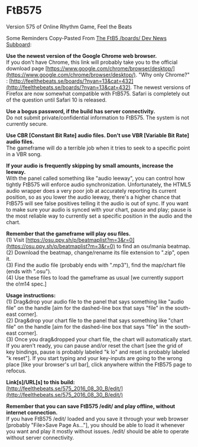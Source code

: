 # FtB575  
Version 575 of Online Rhythm Game, Feel the Beats  

Some Reminders Copy-Pasted From [The FtB5 /boards/ Dev News Subboard](https://feelthebeats.se/boards/?nyan=13):  

**Use the newest version of the Google Chrome web browser.**  
If you don't have Chrome, this link will probably take you to the official download page [https://www.google.com/chrome/browser/desktop/](https://www.google.com/chrome/browser/desktop/). "Why only Chrome?" : [http://feelthebeats.se/boards/?nyan=13&cat=432](http://feelthebeats.se/boards/?nyan=13&cat=432). The newest versions of Firefox are now somewhat compatible with FtB575. Safari is completely out of the question until Safari 10 is released.  

**Use a bogus password, if the build has server connectivity.**  
Do not submit private/confidential information to FtB575. The system is not currently secure.  

**Use CBR [Constant Bit Rate] audio files. Don't use VBR [Variable Bit Rate] audio files.**  
The gameframe will do a terrible job when it tries to seek to a specific point in a VBR song.  

**If your audio is frequently skipping by small amounts, increase the leeway.**  
With the panel called something like "audio leeway", you can control how tightly FtB575 will enforce audio synchronization. Unfortunately, the HTML5 audio wrapper does a very poor job at accurately reporting its current position, so as you lower the audio leeway, there's a higher chance that FtB575 will see false positives telling it the audio is out of sync. If you want to make sure your audio is synced with your chart, pause and play; pause is the most reliable way to currently set a specific position in the audio and the chart.  

**Remember that the gameframe will play osu files.**  
(1) Visit [https://osu.ppy.sh/p/beatmaplist?m=3&r=0](https://osu.ppy.sh/p/beatmaplist?m=3&r=0) to find an osu!mania beatmap.  
(2) Download the beatmap, change/rename its file extension to ".zip", open it.  
(3) Find the audio file (probably ends with ".mp3"), find the map/chart file (ends with ".osu").  
(4) Use these files to load the gameframe as usual [we currently support the o!m14 spec.]  

**Usage instructions:**  
(1) Drag&drop your audio file to the panel that says something like "audio file" on the handle [aim for the dashed-line box that says "file" in the south-east corner].  
(2) Drag&drop your chart file to the panel that says something like "chart file" on the handle [aim for the dashed-line box that says "file" in the south-east corner].  
(3) Once you drag&dropped your chart file, the chart will automatically start. If you aren't ready, you can pause and/or reset the chart [see the grid of key bindings, pause is probably labeled "k lo" and reset is probably labeled "k reset"]. If you start typing and your key-inputs are going to the wrong place [like your browser's url bar], click anywhere within the FtB575 page to refocus.  

**Link[s]/URL[s] to this build:**  
[http://feelthebeats.se/575_2016_08_30_B/edit/](http://feelthebeats.se/575_2016_08_30_B/edit/)  

**Remember that you can save FtB575 /edit/ and play offline, without internet connection.**  
If you have FtB575 /edit/ loaded and you save it through your web browser [probably "File>Save Page As..."], you should be able to load it whenever you want and play it mostly without issues. /edit/ should be able to operate without server connectivity.  
